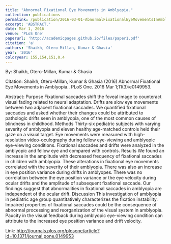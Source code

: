 ```yaml
---
title: "Abnormal Fixational Eye Movements in Amblyopia."
collection: publications
permalink: /publication/2016-03-01-AbnormalFixationalEyeMovementsInAmblyopia_
excerpt: 'ABSTRACT.'
date: Mar 1, 2016
venue: 'PLoS One'
paperurl: 'http://academicpages.github.io/files/paper1.pdf'
citation: 'a'
authors: 'Shaikh, Otero-Millan, Kumar & Ghasia'
year: '2016'
coloryear: 155,154,151,0.4
---
```


By: Shaikh, Otero-Millan, Kumar & Ghasia

Citation: Shaikh, Otero-Millan, Kumar & Ghasia (2016) Abnormal Fixational Eye Movements in Amblyopia.. PLoS One. 2016 Mar 1;11(3):e0149953. 

Abstract: Purpose Fixational saccades shift the foveal image to counteract visual fading related to neural adaptation. Drifts are slow eye movements between two adjacent fixational saccades. We quantified fixational saccades and asked whether their changes could be attributed to pathologic drifts seen in amblyopia, one of the most common causes of blindness in childhood. Methods Thirty-six pediatric subjects with varying severity of amblyopia and eleven healthy age-matched controls held their gaze on a visual target. Eye movements were measured with high-resolution video-oculography during fellow eye-viewing and amblyopic eye-viewing conditions. Fixational saccades and drifts were analyzed in the amblyopic and fellow eye and compared with controls. Results We found an increase in the amplitude with decreased frequency of fixational saccades in children with amblyopia. These alterations in fixational eye movements correlated with the severity of their amblyopia. There was also an increase in eye position variance during drifts in amblyopes. There was no correlation between the eye position variance or the eye velocity during ocular drifts and the amplitude of subsequent fixational saccade. Our findings suggest that abnormalities in fixational saccades in amblyopia are independent of the ocular drift. Discussion This investigation of amblyopia in pediatric age group quantitatively characterizes the fixation instability. Impaired properties of fixational saccades could be the consequence of abnormal processing and reorganization of the visual system in amblyopia. Paucity in the visual feedback during amblyopic eye-viewing condition can attribute to the increased eye position variance and drift velocity.

Link: http://journals.plos.org/plosone/article?id=10.1371/journal.pone.0149953
